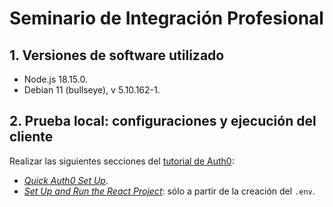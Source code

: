 # Seminario de Integración Profesional

## 1. Versiones de software utilizado

+ Node.js 18.15.0.
+ Debian 11 (bullseye), v 5.10.162-1.

## 2. Prueba local: configuraciones y ejecución del cliente

Realizar las siguientes secciones del [tutorial de Auth0](https://developer.auth0.com/resources/code-samples/full-stack/hello-world/basic-access-control/spa/react-v17-javascript-with-react-router-5/spring-java):

+ [_Quick Auth0 Set Up_](https://developer.auth0.com/resources/code-samples/full-stack/hello-world/basic-access-control/spa/react-v17-javascript-with-react-router-5/spring-java#quick-auth-0-set-up).
+ [_Set Up and Run the React Project_](https://developer.auth0.com/resources/code-samples/full-stack/hello-world/basic-access-control/spa/react-v17-javascript-with-react-router-5/spring-java#set-up-and-run-the-react-project): sólo a partir de la creación del `.env`.
